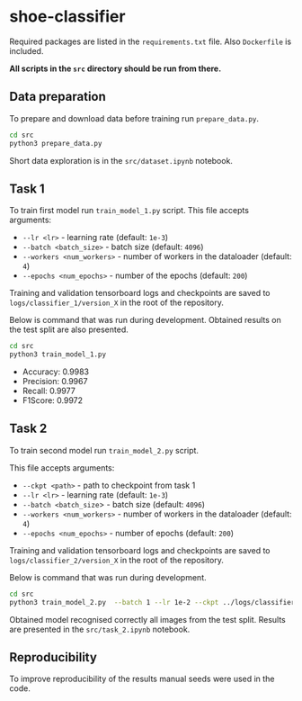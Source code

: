 # shoe-classifier
Required packages are listed in the `requirements.txt` file. Also `Dockerfile` is included.

**All scripts in the `src` directory should be run from there.**

## Data preparation
To prepare and download data before training run `prepare_data.py`.

```bash
cd src
python3 prepare_data.py
```
Short data exploration is in the `src/dataset.ipynb` notebook.

## Task 1
To train first model run `train_model_1.py` script.
This file accepts arguments:

- `--lr <lr>` - learning rate (default: `1e-3`)
- `--batch <batch_size>` - batch size (default: `4096`)
- `--workers <num_workers>` - number of workers in the dataloader (default: `4`)
- `--epochs <num_epochs>` - number of the epochs (default: `200`)

Training and validation tensorboard logs and checkpoints are saved to `logs/classifier_1/version_X` in the root of the repository.

Below is command that was run during development. Obtained results on the test split are also presented.
```bash
cd src
python3 train_model_1.py
```
- Accuracy: 0.9983
- Precision: 0.9967
- Recall: 0.9977
- F1Score: 0.9972

## Task 2

To train second model run `train_model_2.py` script.

This file accepts arguments:

- `--ckpt <path>` - path to checkpoint from task 1
- `--lr <lr>` - learning rate (default: `1e-3`)
- `--batch <batch_size`> - batch size (default: `4096`)
- `--workers <num_workers>` - number of workers in the dataloader (default: `4`)
- `--epochs <num_epochs>` - number of epochs (default: `200`)

Training and validation tensorboard logs and checkpoints are saved to `logs/classifier_2/version_X` in the root of the repository.

Below is command that was run during development.

```bash
cd src
python3 train_model_2.py  --batch 1 --lr 1e-2 --ckpt ../logs/classifier_1/version_0/checkpoints/epoch\=197-step\=2178.ckpt
```

Obtained model recognised correctly all images from the test split. Results are presented in the `src/task_2.ipynb` notebook.

## Reproducibility
To improve reproducibility of the results manual seeds were used in the code.